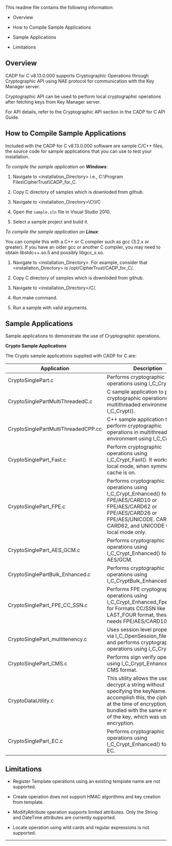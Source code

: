 This readme file contains the following information:

* Overview

* How to Compile Sample Applications

* Sample Applications

* Limitations

## Overview

CADP for C v8.13.0.000 supports Cryptographic Operations through Cryptographic API using NAE protocol for communication with the Key Manager server.

Cryptographic API can be used to perform local cryptographic operations after fetching keys from Key Manager server.

For API details, refer to the Cryptographic API section in the CADP for C API Guide.

## How to Compile Sample Applications

Included with the CADP for C v8.13.0.000 software are sample C/C++ files, the source code for sample applications that you can use to test your installation.

*To compile the sample application on **Windows**:*

1. Navigate to <installation_Directory> i.e., C:\Program Files\CipherTrust\CADP_for_C\.

2. Copy C directory of samples which is downloded from github.

3. Navigate to <installation_Directory>\C\VC

4. Open the `sample.sln` file in Visual Studio 2010.

5. Select a sample project and build it.

*To compile the sample application on **Linux**:*

You can compile this with a C++ or C compiler such as gcc (3.2.x or greater). If you have an older gcc or another C compiler, you may need to obtain libstdc++.so.5 and possibly libgcc_s.so.

1. Navigate to <installation_Directory>. For example, consider that <installation_Directory> is /opt/CipherTrust/CADP_for_C/.

2. Copy C directory of samples which is downloded from github.

3. Navigate to <installation_Directory>/C/.

4. Run make command.

5. Run a sample with valid arguments.

## Sample Applications

Sample applications to demonstrate the use of Cryptographic operations.

**Crypto Sample Applications**

The Crypto sample applications supplied with CADP for C are:

Application| Description
---|---
CryptoSinglePart.c | Performs cryptographic operations using I_C_Crypt().
CryptoSinglePartMultiThreadedC.c | C sample application to perform cryptographic operations in multithreaded environment using I_C_Crypt().
CryptoSinglePartMultiThreadedCPP.cc | C++ sample application to perform cryptographic operations in multithreaded environment using I_C_Crypt().
CryptoSinglePart_Fast.c | Perform cryptographic operations using I_C_Crypt_Fast(). It works only in local mode, when symmetric cache is on.
CryptoSinglePart_FPE.c | Performs cryptographic operations using I_C_Crypt_Enhanced() for Algo FPE/AES/CARD10 or FPE/AES/CARD62 or FPE/AES/CARD26 or FPE/AES/UNICODE. CARD26, CARD62, and UNICODE works in local mode only.
CryptoSinglePart_AES_GCM.c | Performs cryptographic operations using I_C_Crypt_Enhanced() for Algo AES/GCM.
CryptoSinglePartBulk_Enhanced.c | Performs cryptographic operations using I_C_CryptBulk_Enhanced().
CryptoSinglePart_FPE_CC_SSN.c | Performs FPE cryptographic operations using I_C_Crypt_Enhanced_FpeFormat() for Formats CC/SSN like LAST_FOUR format, these format needs FPE/AES/CARD10 as algo.
CryptoSinglePart_multitenency.c| Uses session level properties file via I_C_OpenSession_filepath() and performs cryptographic operations using I_C_Crypt().
CryptoSinglePart_CMS.c | Performs sign verify operations using I_C_Crypt_Enhanced() in CMS format.
CryptoDataUtility.c | This utility allows the user to decrypt a  string without specifying the keyName. To  accomplish this, the cipher text, at the time of encryption, is bundled with the same meta data, of the key, which was used for encryption.
CryptoSinglePart_EC.c | Performs cryptographic operations using I_C_Crypt_Enhanced() for Algo EC.

## Limitations

* Register Template operations using an existing template name are not supported.

* Create operation does not support HMAC algorithms and key creation from template.

* ModifyAttribute operation supports limited attributes. Only the String and DateTime attributes are currently supported.

* Locate operation using wild cards and regular expressions is not supported.

---